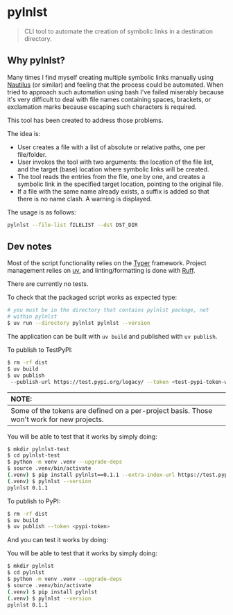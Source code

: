 # pylnlst
> CLI tool to automate the creation of symbolic links in a destination directory.

## Why pylnlst?

Many times I find myself creating multiple symbolic links manually using [Nautilus](https://gitlab.gnome.org/GNOME/nautilus) (or similar) and feeling that the process could be automated. When tried to approach such automation using bash I've failed miserably because it's very difficult to deal with file names containing spaces, brackets, or exclamation marks because escaping such characters is required.

This tool has been created to address those problems.

The idea is:
+ User creates a file with a list of absolute or relative paths, one per file/folder.
+ User invokes the tool with two arguments: the location of the file list, and the target (base) location where symbolic links will be created.
+ The tool reads the entries from the file, one by one, and creates a symbolic link in the specified target location, pointing to the original file.
+ If a file with the same name already exists, a suffix is added so that there is no name clash. A warning is displayed.

The usage is as follows:

```bash
pylnlst --file-list fILELIST --dst DST_DIR
```

## Dev notes

Most of the script functionality relies on the [Typer](https://github.com/fastapi/typer) framework. Project management relies on [uv](https://github.com/astral-sh/uv), and linting/formatting is done with [Ruff](https://github.com/astral-sh/ruff).

There are currently no tests.

To check that the packaged script works as expected type:

```bash
# you must be in the directory that contains pylnlst package, not
# within pylnlst
$ uv run --directory pylnlst pylnlst --version
```
The application can be built with `uv build` and published with `uv publish`.

To publish to TestPyPI:

```bash
$ rm -rf dist
$ uv build
$ uv publish
 --publish-url https://test.pypi.org/legacy/ --token <test-pypi-token-with-sufficient-scope>
```

| NOTE: |
| :---- |
| Some of the tokens are defined on a per-project basis. Those won't work for new projects. |

You will be able to test that it works by simply doing:

```bash
$ mkdir pylnlst-test
$ cd pylnlst-test
$ python -m venv .venv --upgrade-deps
$ source .venv/bin/activate
(.venv) $ pip install pylnlst==0.1.1 --extra-index-url https://test.pypi.org/simple/
(.venv) $ pylnlst --version
pylnlst 0.1.1
```


To publish to PyPI:

```bash
$ rm -rf dist
$ uv build
$ uv publish --token <pypi-token>
```

And you can test it works by doing:

You will be able to test that it works by simply doing:

```bash
$ mkdir pylnlst
$ cd pylnlst
$ python -m venv .venv --upgrade-deps
$ source .venv/bin/activate
(.venv) $ pip install pylnlst
(.venv) $ pylnlst --version
pylnlst 0.1.1
```
